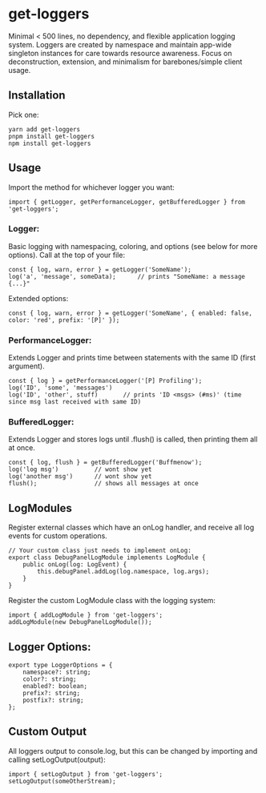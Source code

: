 # get-loggers

Minimal < 500 lines, no dependency, and flexible application logging system. Loggers are created by namespace and maintain app-wide singleton instances for care towards resource awareness. Focus on deconstruction, extension, and minimalism for barebones/simple client usage.

## Installation
Pick one:
```
yarn add get-loggers
pnpm install get-loggers
npm install get-loggers
```

## Usage
Import the method for whichever logger you want:
```
import { getLogger, getPerformanceLogger, getBufferedLogger } from 'get-loggers';
```

### Logger:
Basic logging with namespacing, coloring, and options (see below for more options). Call at the top of your file:

```
const { log, warn, error } = getLogger('SomeName');
log('a', 'message', someData); 		// prints "SomeName: a message {...}"
```

Extended options:
```
const { log, warn, error } = getLogger('SomeName', { enabled: false, color: 'red', prefix: '[P]' });
```
### PerformanceLogger:
Extends Logger and prints time between statements with the same ID (first argument).
```
const { log } = getPerformanceLogger('[P] Profiling');
log('ID', 'some', 'messages')
log('ID', 'other', stuff) 		// prints 'ID <msgs> (#ms)' (time since msg last received with same ID)
```

### BufferedLogger:
Extends Logger and stores logs until .flush() is called, then printing them all at once.
```
const { log, flush } = getBufferedLogger('Buffmenow');
log('log msg')  		// wont show yet
log('another msg') 		// wont show yet
flush();				// shows all messages at once
```

## LogModules
Register external classes which have an onLog handler, and receive all log events for custom operations.
```
// Your custom class just needs to implement onLog:
export class DebugPanelLogModule implements LogModule {
	public onLog(log: LogEvent) {
		this.debugPanel.addLog(log.namespace, log.args);
	}
}
```

Register the custom LogModule class with the logging system:
```
import { addLogModule } from 'get-loggers';
addLogModule(new DebugPanelLogModule());
```

## Logger Options:
```
export type LoggerOptions = {
	namespace?: string;
	color?: string;
	enabled?: boolean;
	prefix?: string;
	postfix?: string;
};
```

## Custom Output
All loggers output to console.log, but this can be changed by importing and calling setLogOutput(output):
```
import { setLogOutput } from 'get-loggers';
setLogOutput(someOtherStream);
```